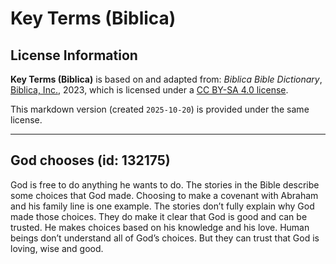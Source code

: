 # Key Terms (Biblica)

## License Information

**Key Terms (Biblica)** is based on and adapted from: _Biblica Bible Dictionary_, [Biblica, Inc.](https://www.biblica.com/), 2023, which is licensed under a [CC BY-SA 4.0 license](https://creativecommons.org/licenses/by-sa/4.0/legalcode.en).

This markdown version (created `2025-10-20`) is provided under the same license.



--------------------------------

## God chooses (id: 132175)

God is free to do anything he wants to do. The stories in the Bible describe some choices that God made. Choosing to make a covenant with Abraham and his family line is one example. The stories don’t fully explain why God made those choices. They do make it clear that God is good and can be trusted. He makes choices based on his knowledge and his love. Human beings don’t understand all of God’s choices. But they can trust that God is loving, wise and good.


